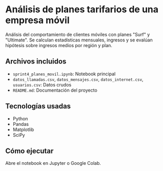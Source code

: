 # Análisis de planes tarifarios de una empresa móvil

Análisis del comportamiento de clientes móviles con planes "Surf" y "Ultimate". Se calculan estadísticas mensuales, ingresos y se evalúan hipótesis sobre ingresos medios por región y plan.

## Archivos incluidos
- `sprint4_planes_movil.ipynb`: Notebook principal
- `datos_llamadas.csv`, `datos_mensajes.csv`, `datos_internet.csv`, `usuarios.csv`: Datos crudos
- `README.md`: Documentación del proyecto

## Tecnologías usadas
- Python
- Pandas
- Matplotlib
- SciPy

## Cómo ejecutar
Abre el notebook en Jupyter o Google Colab.
